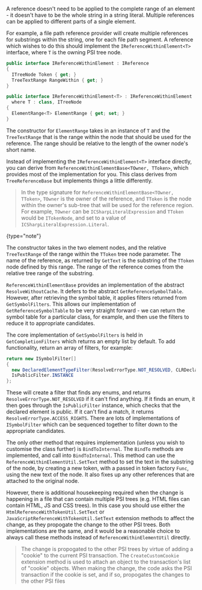 [//]: # (title: References within elements - substrings)

A reference doesn't need to be applied to the complete range of an element - it doesn't have to be the whole string in a string literal. Multiple references can be applied to different parts of a single element.

For example, a file path reference provider will create multiple references for substrings within the string, one for each file path segment. A reference which wishes to do this should implement the `IReferenceWithinElement<T>` interface, where `T` is the owning PSI tree node.

```csharp
public interface IReferenceWithinElement : IReference
{
  ITreeNode Token { get; }
  TreeTextRange RangeWithin { get; }
}

public interface IReferenceWithinElement<T> : IReferenceWithinElement
  where T : class, ITreeNode
{
  ElementRange<T> ElementRange { get; set; }
}
```

The constructor for `ElementRange` takes in an instance of `T` and the `TreeTextRange` that is the range within the node that should be used for the reference. The range should be relative to the length of the owner node's short name.

Instead of implementing the `IReferenceWithinElement<T>` interface directly, you can derive from `ReferenceWithinElementBase<TOwner, TToken>`, which provides most of the implementation for you. This class derives from `TreeReferenceBase` but implements things a little differently.

 >  In the type signature for `ReferenceWithinElementBase<TOwner, TToken>`, `TOwner` is the owner of the reference, and `TToken` is the node within the owner's sub-tree that will be used for the reference region. For example, `TOwner` can be `ICSharpLiteralExpression` and `TToken` would be `ITokenNode`, and set to a value of `ICSharpLiteralExpression.Literal`.
 >
 {type="note"}

The constructor takes in the two element nodes, and the relative `TreeTextRange` of the range within the `TToken` tree node parameter. The name of the reference, as returned by `GetText` is the substring of the `TToken` node defined by this range. The range of the reference comes from the relative tree range of the substring.

`ReferenceWithinElementBase` provides an implementation of the abstract `ResolveWithoutCache`. It defers to the abstract `GetReferenceSymbolTable`. However, after retrieving the symbol table, it applies filters returned from `GetSymbolFilters`. This allows our implementation of `GetReferenceSymbolTable` to be very straight forward - we can return the symbol table for a particular class, for example, and then use the filters to reduce it to appropriate candidates.

The core implementation of `GetSymbolFilters` is held in `GetCompletionFilters` which returns an empty list by default. To add functionality, return an array of filters, for example:

```csharp
return new ISymbolFilter[]
{
  new DeclaredElementTypeFilter(ResolveErrorType.NOT_RESOLVED, CLRDeclaredElementType.ENUM_MEMBER),
  IsPublicFilter.INSTANCE
};
```

These will create a filter that finds any enums, and returns `ResolveErrorType.NOT_RESOLVED` if it can't find anything. If it finds an enum, it then goes through the `IsPublicFilter` instance, which checks that the declared element is public. If it can't find a match, it returns `ResolveErrorType.ACCESS_RIGHTS`. There are lots of implementations of `ISymbolFilter` which can be sequenced together to filter down to the appropriate candidates.

The only other method that requires implementation (unless you wish to customise the class further) is `BindToInternal`. The `BindTo` methods are implemented, and call into `BindToInternal`. This method can use the `ReferenceWithinElementUtil.SetText` method to set the text in the substring of the node, by creating a new token, with a passed in token factory `Func`, using the new text of the node. It also fixes up any other references that are attached to the original node.

However, there is additional housekeeping required when the change is happening in a file that can contain multiple PSI trees (e.g. HTML files can contain HTML, JS and CSS trees). In this case you should use either the `HtmlReferenceWithTokenUtil.SetText` or `JavaScriptReferenceWithTokenUtil.SetText` extension methods to affect the change, as they propogate the change to the other PSI trees. Both implementations are the same, and it would be a reasonable choice to always call these methods instead of `ReferenceWithinElementUtil` directly.

 >  The change is propogated to the other PSI trees by virtue of adding a "cookie" to the current PSI transaction. The `CreateCustomCookie` extension method is used to attach an object to the transaction's list of "cookie" objects. When making the change, the code asks the PSI transaction if the cookie is set, and if so, propogates the changes to the other PSI files
